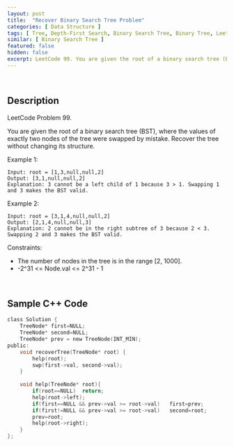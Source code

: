 ```yaml
---
layout: post
title:  "Recover Binary Search Tree Problem"
categories: [ Data Structure ]
tags: [ Tree, Depth-First Search, Binary Search Tree, Binary Tree, Leetcode ]
similar: [ Binary Search Tree ]
featured: false
hidden: false
excerpt: LeetCode 99. You are given the root of a binary search tree (BST), where the values of exactly two nodes of the tree were swapped by mistake.
---
```


<br />

## Description

LeetCode Problem 99. 

You are given the root of a binary search tree (BST), where the values of exactly two nodes of the tree were swapped by mistake. Recover the tree without changing its structure.

 

Example 1:
```
Input: root = [1,3,null,null,2]
Output: [3,1,null,null,2]
Explanation: 3 cannot be a left child of 1 because 3 > 1. Swapping 1 and 3 makes the BST valid.
```

Example 2:
```
Input: root = [3,1,4,null,null,2]
Output: [2,1,4,null,null,3]
Explanation: 2 cannot be in the right subtree of 3 because 2 < 3. Swapping 2 and 3 makes the BST valid.
```

Constraints:

* The number of nodes in the tree is in the range [2, 1000].
* -2^31 <= Node.val <= 2^31 - 1

<br />

## Sample C++ Code


```c
class Solution {
    TreeNode* first=NULL;
    TreeNode* second=NULL;
    TreeNode* prev = new TreeNode(INT_MIN);
public:
    void recoverTree(TreeNode* root) {
        help(root);
        swp(first->val, second->val);
    }
    
    void help(TreeNode* root){
        if(root==NULL)  return;
        help(root->left);
        if(first==NULL && prev->val >= root->val)   first=prev;
        if(first!=NULL && prev->val >= root->val)   second=root;
        prev=root;
        help(root->right);
    }
};
```
